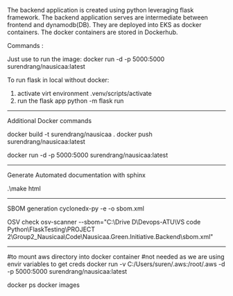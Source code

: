 The backend application is created using python leveraging flask framework. 
The backend application serves are intermediate between frontend and dynamodb(DB).
They are deployed into EKS as docker containers.
The docker containers are stored in Dockerhub.

Commands :

Just use to run the image:
docker run -d -p 5000:5000 surendrang/nausicaa:latest

To run flask in local without docker:
1. activate virt environment
.venv/scripts/activate
2. run the flask app
python -m flask run

------------------------------------------------------

Additional Docker commands

docker build -t surendrang/nausicaa .
docker push surendrang/nausicaa:latest   

docker run -d -p 5000:5000 surendrang/nausicaa:latest

------------------------------------------------------

Generate Automated documentation with sphinx

.\make html 

------------------------------------------------------

SBOM generation
cyclonedx-py -e -o sbom.xml

OSV check
osv-scanner --sbom="C:\Drive D\Devops-ATU\VS code Python\FlaskTesting\PROJECT 2\Group2_Nausicaa\Code\Nausicaa.Green.Initiative.Backend\sbom.xml"


------------------------------------------------------

#to mount aws directory into docker container
#not needed as we are using envir variables to get creds
docker run -v C:/Users/suren/.aws:/root/.aws -d -p 5000:5000 surendrang/nausicaa:latest

docker ps
docker images